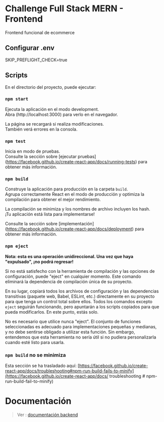 # Challenge Full Stack MERN - Frontend

Frontend funcional de ecommerce

## Configurar .env

SKIP_PREFLIGHT_CHECK=true

## Scripts

En el directorio del proyecto, puede ejecutar:

### `npm start`

Ejecuta la aplicación en el modo development. \
Abra (http://localhost:3000) para verlo en el navegador.

La página se recargará si realiza modificaciones.  \
También verá errores en la consola.

### `npm test`

Inicia en modo de pruebas.\
Consulte la sección sobre [ejecutar pruebas] (https://facebook.github.io/create-react-app/docs/running-tests) para obtener más información.

### `npm build`

Construye la aplicación para producción en la carpeta `build`. \
Agrupa correctamente React en el modo de producción y optimiza la compilación para obtener el mejor rendimiento.

La compilación se minimiza y los nombres de archivo incluyen los hash. \
¡Tu aplicación está lista para implementarse!

Consulte la sección sobre [implementación] (https://facebook.github.io/create-react-app/docs/deployment) para obtener más información.

### `npm eject`

**Nota: esta es una operación unidireccional. Una vez que haya "expulsado", ¡no podrá regresar!**

Si no está satisfecho con la herramienta de compilación y las opciones de configuración, puede "eject" en cualquier momento. Este comando eliminará la dependencia de compilación única de su proyecto.

En su lugar, copiará todos los archivos de configuración y las dependencias transitivas (paquete web, Babel, ESLint, etc.) directamente en su proyecto para que tenga un control total sobre ellos. Todos los comandos excepto `eject` seguirán funcionando, pero apuntarán a los scripts copiados para que pueda modificarlos. En este punto, estás solo.

No es necesario que utilice nunca "eject". El conjunto de funciones seleccionadas es adecuado para implementaciones pequeñas y medianas, y no debe sentirse obligado a utilizar esta función. Sin embargo, entendemos que esta herramienta no sería útil si no pudiera personalizarla cuando esté listo para usarla.

### `npm build` no se minimiza

Esta sección se ha trasladado aquí: [https://facebook.github.io/create-react-app/docs/troubleshooting#npm-run-build-fails-to-minify](https://facebook.github.io/create-react-app/docs/ troubleshooting # npm-run-build-fail-to-minify)

# Documentación

> Ver : [documentación backend](https://github.com/gungla/Challenge-MERN-stack)
